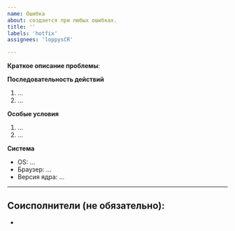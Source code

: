 ```yaml
---
name: Ошибка
about: создается при любых ошибках.
title: ''
labels: 'hotfix'
assignees: 'loppysCR'

---
```


**Краткое описание проблемы**:


**Последовательность действий**
1. ...
2. ...

**Особые условия**
1. ...
2. ...

**Система**
 - OS: ...
 - Браузер: ...
 - Версия ядра: ...

---
Соисполнители (не обязательно):
---

-
